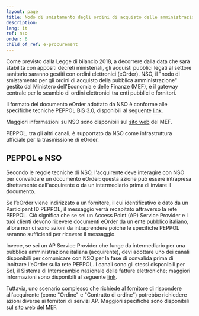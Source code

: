 ```yaml
---
layout: page
title: Nodo di smistamento degli ordini di acquisto delle amministrazioni pubbliche (NSO)
description:
lang: it
ref: nso
order: 6
child_of_ref: e-procurement
---
```


Come previsto dalla Legge di bilancio 2018, a decorrere dalla data che sarà stabilita con appositi decreti ministeriali,
gli acquisti pubblici legati al settore sanitario saranno gestiti
con ordini elettronici (eOrder). NSO, il "nodo di smistamento per gli ordini di acquisto della pubblica
amministrazione" gestito dal Ministero dell'Economia e delle Finanze (MEF), è il gateway centrale per
lo scambio di ordini elettronici tra enti pubblici e fornitori.

Il formato del documento eOrder adottato da NSO è conforme alle specifiche tecniche PEPPOL BIS 3.0,
disponibili al seguente [link](https://docs.peppol.eu/poacc/upgrade-3/).

Maggiori informazioni su NSO sono disponibili sul
[sito web](http://www.rgs.mef.gov.it/VERSIONE-I/e_government/amministrazioni_pubbliche/acquisti_pubblici_in_rete_apir/nodo_di_smistamento_degli_ordini_di_acquisto_delle_amministrazioni_pubbliche_nso/) del MEF.

PEPPOL, tra gli altri canali, è supportato da NSO come infrastruttura ufficiale per la trasmissione di eOrder.

## PEPPOL e NSO

Secondo le regole tecniche di NSO, l'acquirente deve interagire con NSO per convalidare un documento eOrder:
questa azione può essere intrapresa direttamente dall'acquirente o da un intermediario prima di inviare il documento.

Se l’eOrder viene indirizzato a un fornitore, il cui identificativo è dato da un Participant ID PEPPOL, il messaggio
verrà recapitato attraverso la rete PEPPOL. Ciò significa che se sei un Access Point (AP) Service Provider e i tuoi
clienti devono ricevere documenti eOrder da un ente pubblico italiano, allora non ci sono azioni da intraprendere
poiché le specifiche PEPPOL saranno sufficienti per ricevere il messaggio.

Invece, se sei un AP Service Provider che funge da intermediario per una pubblica amministrazione italiana (acquirente),
devi adottare uno dei canali disponibili per comunicare con NSO per la fase di convalida prima di inoltrare l'eOrder
sulla rete PEPPOL. I canali sono gli stessi disponibili per SdI, il Sistema di Interscambio nazionale delle fatture
elettroniche; maggiori informazioni sono disponibili
al seguente [link](https://www.fatturapa.gov.it/export/fatturazione/en/normativa/f-3.htm).

Tuttavia, uno scenario complesso che richiede al fornitore di rispondere all'acquirente (come "Ordine" e "Contratto di ordine")
potrebbe richiedere azioni diverse ai fornitori di servizi AP. Maggiori specifiche sono disponibili sul
[sito web](http://www.rgs.mef.gov.it/VERSIONE-I/e_government/amministrazioni_pubbliche/acquisti_pubblici_in_rete_apir/nodo_di_smistamento_degli_ordini_di_acquisto_delle_amministrazioni_pubbliche_nso/) del MEF.
